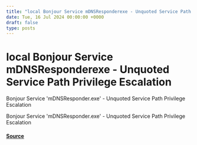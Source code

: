 ```yaml
---
title: "local Bonjour Service mDNSResponderexe - Unquoted Service Path Privilege Escalation"
date: Tue, 16 Jul 2024 00:00:00 +0000
draft: false
type: posts
---
```

# local Bonjour Service mDNSResponderexe - Unquoted Service Path Privilege Escalation





Bonjour Service 'mDNSResponder.exe' - Unquoted Service Path Privilege Escalation

Bonjour Service 'mDNSResponder.exe' - Unquoted Service Path Privilege Escalation

#### [Source](https://www.exploit-db.com/exploits/52061)

